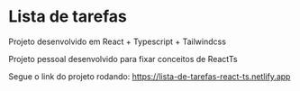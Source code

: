 # Lista de tarefas

Projeto desenvolvido em React + Typescript + Tailwindcss

Projeto pessoal desenvolvido para fixar conceitos de ReactTs

Segue o link do projeto rodando: https://lista-de-tarefas-react-ts.netlify.app
